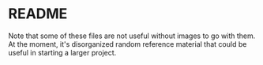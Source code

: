 # README
Note that some of these files are not useful without images to go with them. At the moment, it's disorganized random reference material that could be useful in starting a larger project. 
